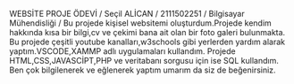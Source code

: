 WEBSİTE PROJE ÖDEVİ /
Seçil ALİCAN /
2111502251 /
Bilgisayar Mühendisliği /
Bu projede kişisel websitemi oluşturdum.Projede kendim hakkında kısa bir bilgi,cv ve çekimi bana ait olan bir foto galeri bulunmakta.
Bu projede çeşitli youtube kanalları,w3schools gibi yerlerden yardım alarak yaptım.VSCODE,XAMMP adlı uygulamaları kullandım.
Projede HTML,CSS,JAVASCİPT,PHP ve veritabanı sorgusu için ise SQL kullandım.
Ben çok bilgilenerek ve eğlenerek yaptım umarım da siz de beğenirsiniz.
